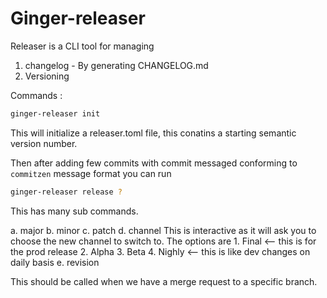 # Ginger-releaser

Releaser is a CLI tool for managing 
1. changelog - By generating CHANGELOG.md
2. Versioning



Commands : 

```sh
ginger-releaser init
```

This will initialize a releaser.toml file, this conatins a starting semantic version number. 

Then after adding few commits with commit messaged conforming to `commitzen` message format you can run

```sh
ginger-releaser release ?
```
This has many sub commands. 

a. major
b. minor
c. patch
d. channel
    This is interactive as it will ask you to choose the new channel to switch to. The options are 
        1. Final <-- this is for the prod release
        2. Alpha
        3. Beta
        4. Nighly <-- this is like dev changes on daily basis
e. revision

This should be called when we have a merge request to a specific branch. 

